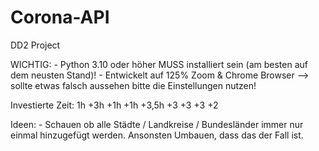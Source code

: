 # Corona-API
DD2 Project

WICHTIG:
    - Python 3.10 oder höher MUSS installiert sein (am besten auf dem neusten Stand)!
    - Entwickelt auf 125% Zoom & Chrome Browser --> sollte etwas falsch aussehen bitte die Einstellungen nutzen!

Investierte Zeit:
    1h
    +3h
    +1h
    +1h
    +3,5h
    +3
    +3
    +3
    +2

Ideen:
    - Schauen ob alle Städte / Landkreise / Bundesländer immer nur einmal hinzugefügt werden. Ansonsten Umbauen, dass das der Fall ist.